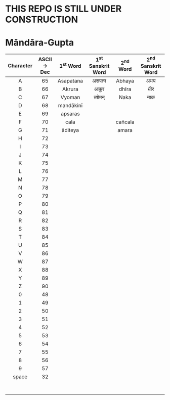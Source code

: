 # THIS REPO IS STILL UNDER CONSTRUCTION

# Māndāra-Gupta 



|	Character	|  ASCII -> Dec |1<sup>st</sup> Word|1<sup>st</sup> Sanskrit Word|2<sup>nd</sup> Word|2<sup>nd</sup> Sanskrit Word|
| :-----------: | :-----------:	| :-----------:	| :-----------:	| :-----------:	| :-----------:	|
|		A		|		65		|	Asapatana	|	असपत्न		 | 	  Abhaya	 |  	  अभय  	 |Peace
|		B		|		66		|	 Akrura	    |	अक्रूर	       |		dhīra  |	धीर      	|Gentle
|		C		|		67		|	Vyoman		|		व्योमन्	   |		Naka   |		नाक		|Heaven
|		D		|		68		|	mandākinī	|				|				|				|River Of Heaven
|		E		|		69		|	apsaras		|				|				|				|Wifes of Gods
|		F		|		70		|	cala		|				|	cañcala		|				|Goddes Of Fortune
|		G		|		71		|	āditeya		|				|	amara		|				|God
|		H		|		72		|				|				|				|				|
|		I		|		73		|				|				|				|				|
|		J		|		74		|				|				|				|				|
|		K		|		75		|				|				|				|				|
|		L		|		76		|				|				|				|				|
|		M		|		77		|				|				|				|				|
|		N		|		78		|				|				|				|				|
|		O		|		79		|				|				|				|				|
|		P		|		80		|				|				|				|				|
|		Q		|		81		|				|				|				|				|
|		R		|		82		|				|				|				|				|
|		S		|		83		|				|				|				|				|
|		T		|		84		|				|				|				|				|
|		U		|		85		|				|				|				|				|
|		V		|		86		|				|				|				|				|
|		W		|		87		|				|				|				|				|
|		X		|		88		|				|				|				|				|
|		Y		|		89		|				|				|				|				|
|		Z		|		90		|				|				|				|				|
|       0		|		48		|				|				|				|				|
|		1		|		49		|				|				|				|				|
|		2		|		50		|				|				|				|				|
|		3		|		51		|				|				|				|				|
|		4		|		52		|				|				|				|				|
|		5		|		53		|				|				|				|				|
|		6		|		54		|				|				|				|				|
|		7		|		55		|				|				|				|				|
|		8		|		56		|				|				|				|				|
|		9		|		57		|				|				|				|				|
|	  space		|		32		|				|				|				|				|
|				|				|				|				|				|				|
|				|				|				|				|				|				|
|				|				|				|				|				|				|
|				|				|				|				|				|				|
|				|				|				|				|				|				|
|				|				|				|				|				|				|
|				|				|				|				|				|				|
